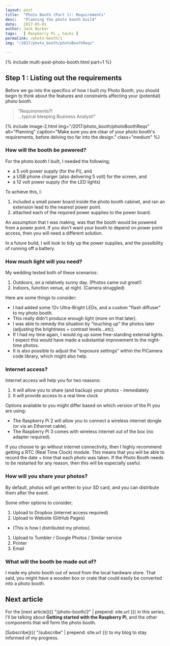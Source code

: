 ```yaml
---
layout: post
title:  "Photo Booth (Part 1): Requirements"
desc:   "Planning the photo booth build"
date:   2017-05-01
author: Jack Barker
tags:   [ Raspberry Pi , hacks ]
permalink: /photo-booth/1
img: "/2017/photo_booth/photoBoothReqs"

---
```


{% include multi-post-photo-booth.html part=1 %}

## Step 1 : Listing out the requirements

Before we go into the specifics of how I built my Photo Booth, you should begin to think about the features and constraints affecting your (potential) photo booth.

> "Requirements?!
> <br/> ...typical bleeping Business Analyst!"

{% include image-2.html img="/2017/photo_booth/photoBoothReqs" alt="Planning" caption="Make sure you are clear of your photo booth's requirements, before delving too far into the design." class="medium" %}

### How will the booth be powered?
For the photo booth I built, I needed the following;
 - a 5 volt power supply (for the Pi), and
 - a USB phone charger (also delivering 5 volt) for the screen, and
 - a 12 volt power supply (for the LED lights)

To achieve this, I:
1. included a small power board inside the photo booth cabinet, and ran an extension lead to the nearest power point.
1. attached each of the required power supplies to the power board.

An assumption that I was making, was that the booth would be powered from a power point. If you don't want your booth to depend on power point access, then you will need a different solution.

In a future build, I will look to tidy up the power supplies, and the possibility of running off a battery.

### How much light will you need?
My wedding tested both of these scenarios:
1. Outdoors, on a relatively sunny day. (Photos came out great!)
1. Indoors, function venue, at night.  (Camera struggled)

Here are some things to consider:
 - I had added some 12v Ultra-Bright LEDs, and a custom "flash diffuser" to my photo booth. 
 - This really didn't produce enough light (more on that later).
 - I was able to remedy the situation by "touching up" the photos later (adjusting the brightness + contrast levels...etc).
 - If I had my time again, I would rig up some free-standing external lights. I expect this would have made a substantial improvement to the night-time photos.
 - It is also possible to adjust the "exposure settings" within the PiCamera code library, which might also help.

### Internet access?
Internet access will help you for two reasons:
1. It will allow you to share (and backup) your photos - immediately
1. It will provide access to a real time clock

Options available to you might differ based on which version of the Pi you are using:
- The Raspberry Pi 2 will allow you to connect a wireless internet dongle (or via an Ethernet cable).
- The Raspberry Pi 3 comes with wireless internet out of the box (no adapter required).

If you choose to go without internet connectivity, then I highly recommend getting a RTC (Real Time Clock) module.
This means that you will be able to record the date + time that each photo was taken.
If the Photo Booth needs to be restarted for any reason, then this will be especially useful.

### How will you share your photos?
By default, photos will get written to your SD card, and you can distribute them after the event.

Some other options to consider;

1. Upload to Dropbox (internet access required)
1. Upload to Website (GitHub Pages)
- (This is how I distributed my photos).

1. Upload to Tumbler / Google Photos / Similar service
1. Printer
1. Email

### What will the booth be made out of?
I made my photo booth out of wood from the local hardware store.
That said, you might have a wooden box or crate that could easily be converted into a photo booth.


## Next article
For the [next article]({{ "/photo-booth/2" | prepend: site.url }}) in this series, I'll be talking about <strong>Getting started with the Raspberry Pi</strong>, and the other components that will form the photo booth.

[Subscribe]({{ "/subscribe" | prepend: site.url }}) to my blog to stay informed of my progress.
